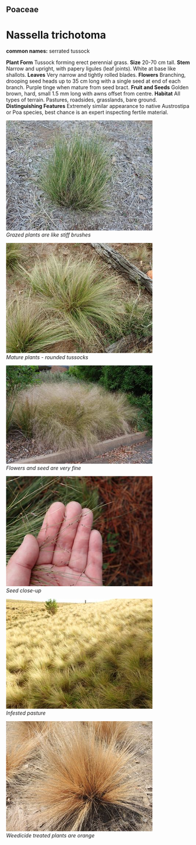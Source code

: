 ## Poaceae
# Nassella trichotoma
**common names:** serrated tussock

**Plant Form** Tussock forming erect perennial grass. **Size** 20-70 cm tall. **Stem** Narrow and upright, with papery ligules (leaf joints). White at base like shallots. **Leaves** Very narrow and tightly rolled blades. **Flowers** Branching, drooping seed heads up to 35 cm long with a single seed at end of each branch. Purple tinge when mature from seed bract. **Fruit and Seeds** Golden brown, hard, small 1.5 mm long with awns offset from centre. **Habitat** All types of terrain. Pastures, roadsides, grasslands, bare ground. **Distinguishing Features** Extremely similar appearance to native Austrostipa or Poa species, best chance is an expert inspecting fertile material.


![Grazed plants are like stiff brushes](1708_P9210579.jpg)  
 *Grazed plants are like stiff brushes* 

![Mature plants - rounded tussocks](3044_P7085008.jpg)  
 *Mature plants - rounded tussocks* 

![Flowers and seed are very fine](13330_DSC_0021.jpg)  
 *Flowers and seed are very fine* 

![Seed close-up](3220_P6103238.jpg)  
 *Seed close-up* 

![Infested pasture](3024_P7095216.jpg)  
 *Infested pasture* 

![Weedicide treated plants are orange](4096_DSCN7945.jpg)  
 *Weedicide treated plants are orange* 

